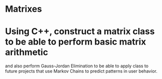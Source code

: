 # Matrixes
# Using C++, construct a matrix class to be able to perform basic matrix arithmetic 
 and also perform Gauss-Jordan Elimination to be able to apply class to future projects 
 that use Markov Chains to predict patterns in user behavior. 
